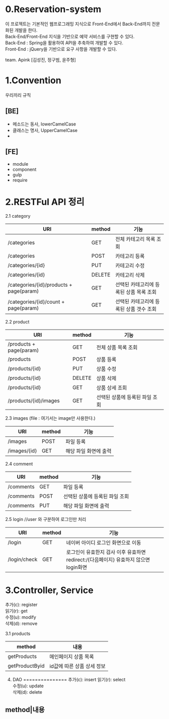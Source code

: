 0.Reservation-system
================
이 프로젝트는 기본적인 웹프로그래밍 지식으로 Front-End에서 Back-End까지 전문화된 개발을 한다.  
Back-End/Front-End 지식을 기반으로 예약 서비스를 구현할 수 있다.  
Back-End : Spring을 활용하여 API을 추축하여 개발할 수 있다.  
Front-End : jQuery을 기반으로 요구 사항을 개발할 수 있다.  

team. Apink
[김성진, 정구범, 윤주형]

1.Convention
=============
 우리끼리 규칙

## [BE]
* 메소드는 동사, lowerCamelCase
* 클래스는 명사, UpperCamelCase
* 

## [FE]
* module
* component
* gulp
* require

2.RESTFul API 정리
=================

2.1 category


URI|method|기능
----|-------|----
/categories|GET|전체 카테고리 목록 조회
/categories|POST|카테고리 등록
/categories/{id}|PUT|카테고리 수정
/categories/{id}|DELETE|카테고리 삭제
/categories/{id}/products + page(param)|GET|선택된 카테고리에 등록된 상품 목록 조회
/categories/{id}/count + page(param)|GET|선택된 카테고리에 등록된 상품 갯수 조회


2.2 product  


URI|method|기능
----|-------|----
/products + page(param)|GET|전체 상품 목록 조회
/products|POST|상품 등록
/products/{id}|PUT|상품 수정
/products/{id}|DELETE|상품 삭제
/products/{id}|GET|상품 상세 조회
/products/{id}/images|GET|선택된 상품에 등록된 파일 조회


2.3 images (file : 여기서는 image만 사용한다.) 


URI|method|기능
----|-------|----
/images|POST|파일 등록
/images/{id}|GET|해당 파일 화면에 출력

2.4 comment   


URI|method|기능
----|-------|----
/comments|GET|파일 등록
/comments|POST|선택된 상품에 등록된 파일 조회
/comments|PUT|해당 파일 화면에 출력

2.5 login //user 와 구분하여 로그인만 처리


URI|method|기능
----|-------|----
/login|GET|네이버 아이디 로그인 화면으로 이동
/login/check|GET|로그인이 유효한지 검사 이후 유효하면 redirect:/{다음페이지}  유효하지 않으면 login화면  
  
3.Controller, Service
==================

추가(c): register  
읽기(r): get  
수정(u): modify  
삭제(d): remove  

3.1 products
  
method|내용
------|-----
getProducts|메인페이지 상품 목록
getProductByid|id값에 따른 상품 상세 정보




4. DAO
===============
추가(c): insert
읽기(r): select  
수정(u): update  
삭제(d): delete  

method|내용
------------






